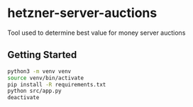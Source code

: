 # hetzner-server-auctions
Tool used to determine best value for money server auctions

## Getting Started

```sh
python3 -m venv venv
source venv/bin/activate
pip install -R requirements.txt
python src/app.py
deactivate
```
